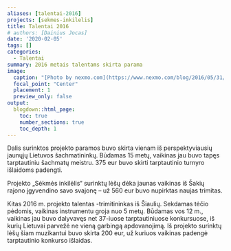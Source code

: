 ```yaml
---
aliases: [talentai-2016]
projects: [sekmes-inkilelis]
title: Talentai 2016
# authors: [Dainius Jocas]
date: '2020-02-05'
tags: []
categories:
  - Talentai
summary: 2016 metais talentams skirta parama
image:
  caption: "[Photo by nexmo.com](https://www.nexmo.com/blog/2016/05/31/building-sms-google-sheets-application-aws-lambda-dr)"
  focal_point: "Center"
  placement: 1
  preview_only: false
output:
  blogdown::html_page:
    toc: true
    number_sections: true
    toc_depth: 1
---
```


<p>Dalis surinktos projekto paramos buvo skirta vienam iš perspektyviausių jaunųjų Lietuvos šachmatininkų. Būdamas 15 metų, vaikinas jau buvo tapęs tarptautiniu šachmatų meistru. 375 eur buvo skirti tarptautinio turnyro išlaidoms padengti. </p>
<p>Projekto „Sėkmės inkilėlis“ surinktų lėšų dėka jaunas vaikinas iš Šakių rajono įgyvendino savo svajonę – už 560 eur buvo nupirktas naujas trimitas. </p>
<p>Kitas 2016 m. projekto talentas -trimitininkas iš Šiaulių. Sekdamas tėčio pėdomis, vaikinas instrumentu groja nuo 5 metų. Būdamas vos 12 m., vaikinas jau buvo dalyvavęs net 37-iuose tarptautiniuose konkursuose, iš kurių Lietuvai parvežė ne vieną garbingą apdovanojimą. Iš projekto surinktų lėšų šiam muzikantui buvo skirta 200 eur, už kuriuos vaikinas  padengė tarptautinio konkurso išlaidas.</p>


